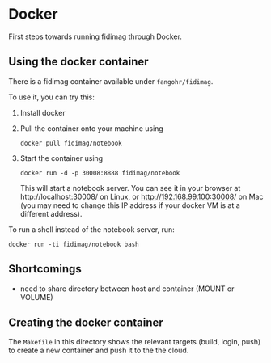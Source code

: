 # Docker

First steps towards running fidimag through Docker.

## Using the docker container

There is a fidimag container available under `fangohr/fidimag`.

To use it, you can try this:

1. Install docker

2. Pull the container onto your machine using

       docker pull fidimag/notebook

3. Start the container using

       docker run -d -p 30008:8888 fidimag/notebook

   This will start a notebook server. You can see it in your browser at
http://localhost:30008/ on Linux, or http://192.168.99.100:30008/ on Mac (you may
need to change this IP address if your docker VM is at a different address).

To run a shell instead of the notebook server, run:

    docker run -ti fidimag/notebook bash

## Shortcomings

- need to share directory between host and container (MOUNT or VOLUME)


## Creating the docker container

The `Makefile` in this directory shows the relevant targets (build, login, push)
to create a new container and push it to the the cloud.





